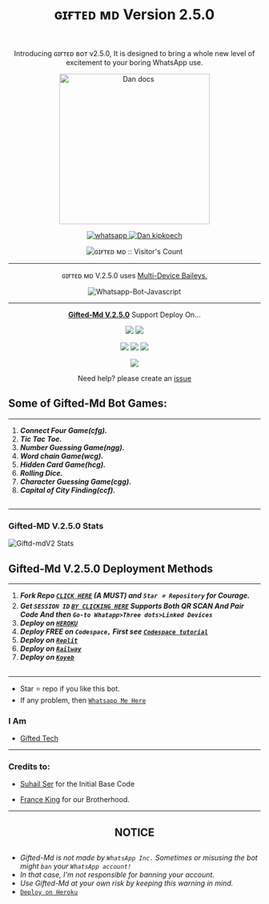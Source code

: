 <h1 align="center"> ɢɪғᴛᴇᴅ ᴍᴅ Version 2.5.0 </h1> 
 <br>



<p align="center"> Introducing ɢɪғᴛᴇᴅ ʙᴏᴛ v2.5.0, It is designed to bring a whole new level of excitement to your boring WhatsApp use. </p>

<p align="center">
  <a href="https://github.com/mouricedevs/Gifted-Md">
    <img alt="Dan docs" height="300" src="https://telegra.ph/file/54efddccf41281ad7ec51.jpg">
  </a>
</p>
    
   
   
<p align="center">
  <a href="https://wa.me/+254728782591?text=Hi+Bro--+I+Need+Help.+I've+messaged+you+from+ɢɪғᴛᴇᴅ ʙᴏᴛ+Repo" target="_blank">
    <img alt="whatsapp" src="https://img.shields.io/badge/ Whatsapp -25D366?style=for-the-badge&logo=whatsapp&logoColor=white" />
 
  <a aria-label="ɢɪғᴛᴇᴅ ʙᴏᴛ v.2.5.0 is free to use" href="https://github.com/mouricedevs/Gifted-Md" target="_blank">
    <img alt="Dan kipkoech" src="https://img.shields.io/youtube/channel/subscribers/https://youtube.com/@kikorex1?si=mzuBb5NhpWCrUjpi" target="_blank" />
  </a>

</p>
<p align="center"><img src="https://profile-counter.glitch.me/{mouricedevs}/count.svg" alt="ɢɪғᴛᴇᴅ ᴍᴅ :: Visitor's Count" /></p>

---




<p align="center"> ɢɪғᴛᴇᴅ ᴍᴅ V.2.5.0 uses
  <a href="https://github.com/adiwajshing/Baileys">Multi-Device Baileys.</a>
</p>
<p align="center">
  <img title="Whatsapp-Bot-Javascript" src="https://img.shields.io/badge/Javascript-363303?style=for-the-badge&logo=javascript&logoColor=c6c631"></img>
</p>

---

<p align="center">
  <a href="https://github.com/mouricedevs/Gifted-Md"><b>Gifted-Md V.2.5.0</b></a> Support Deploy On...
</p>

<p align="center">
  <a href="https://github.com/mouricedevs/Gifted-Md/blob/main/temp/deploy-on-vps.md"><img src="https://img.shields.io/badge/self hosting-3d1513?style=for-the-badge&logo=serverless&logoColor=FD5750"></a>
  <a href="https://railway.app/template/GZOvIe?referralCode=wVDLrh"><img src="https://img.shields.io/badge/railway-3e164f?style=for-the-badge&logo=railway&logoColor=0B0D0E"></a>
</p>
<p align="center">
  <a href="https://deploy-gifted-md.vercel.app"><img src="https://img.shields.io/badge/heroku-9d7acc?style=for-the-badge&logo=heroku&logoColor=430098"></a>
  <a href="https://suhail-web01.vercel.app/replit.html"><img src="https://img.shields.io/badge/replit-253c99?style=for-the-badge&logo=replit&logoColor=F26207"></a>
  <a href="https://app.koyeb.com/apps/deploy?type=git&repository=github.com/giftedtechnexus/Gifted-Md&branch=main&env[SESSION_ID]&env[OWNER_NUMBER]=254762016957&env[MONGODB_URI]&&env[OWNER_NAME]=ɢɪғᴛᴇᴅ ᴛᴇᴄʜ&env[KOYEB_API]&env[PREFIX]=.&env[WAPRESENCE]&env[AUTO_READ_STATUS]=true&env[DISABLE_PM]=false&env[PACK_AUTHER]=whatsapp+bot&env[PACK_NAME]=ɢɪғᴛᴇᴅ ᴛᴇᴄʜ&env[STYLE]=0&env[MODE]=private&env[READ_MESSAGE]=false&env[THEME]=GIFTED&env[WARN_COUNT]=3&env[BLOCK_JID]=null&env[TIME_ZONE]=Africa/Nairobi&name=gifted-tech&env[KOYEB_NAME]=suhail-md&env[SUDO]=null&env[THUMB_IMAGE]=https://telegra.ph/file/54efddccf41281ad7ec51.jpg"><img src="https://img.shields.io/badge/koyeb-033604?style=for-the-badge&logo=koyeb&logoColor=white"></a>
</p>
<p align="center">
  <a href="https://youtu.be/3NdJb6_1cJM"><img src="https://img.shields.io/badge/CodeSpace-green?colorA=%23ff000&colorB=%23017e40&style=for-the-badge&logo=git&logoColor=white"></a>
</p>
<p align="center">Need help? please create an <a href="https://github.com/mouricedevs/Gifted-Md/issues">issue</a></p>



## Some of Gifted-Md Bot Games:
---
1. ***Connect Four Game(cfg).***
2.  ***Tic Tac Toe.***
3.  ***Number Guessing Game(ngg).***
4.  ***Word chain Game(wcg).***
5.  ***Hidden Card Game(hcg).***
6.  ***Rolling Dice.***
7.  ***Character Guessing Game(cgg).***
8.  ***Capital of City Finding(ccf).***
##

---

 <h3>Gifted-MD V.2.5.0 Stats</h3>

![Giftd-mdV2 Stats](https://github-readme-stats.vercel.app/api/pin/?username=mouricedevs&repo=Gifted-Md&show_owner=true&theme=dark)




    
   
## Gifted-Md V.2.5.0 Deployment Methods
---
1.  ***Fork Repo [`CLICK HERE`](https://github.com/mouricedevs/Gifted-Md/fork) (A MUST) and `Star ⭐ Repository` for Courage.***
2.  ***Get `SESSION ID`  [`BY CLICKING HERE`](https://session.giftedtechnexus.co.ke) Supports Both QR SCAN And Pair Code And then `Go-to Whatapp>Three dots>Linked Devices`***
3. ***Deploy on [`HEROKU`](https://deploy-gifted-md.vercel.app/)***
4.  ***Deploy FREE on `Codespace,` First see [`Codespace tutorial`](https://youtu.be/3NdJb6_1cJM)***
5.  ***Deploy on [`Replit`](https://replit.com/github.com/mouricedevs/Gifted-Md)***
6.  ***Deploy on [`Railway`](https://railway.app/template/GZOvIe?referralCode=wVDLrh)***
7.  ***Deploy on [`Koyeb`](https://app.koyeb.com/apps/deploy?type=git&repository=github.com/mouricedevs/Gifted-Md&branch=main&env[SESSION_ID]&env[OWNER_NUMBER]=254762016957&env[MONGODB_URI]&&env[OWNER_NAME]=ɢɪғᴛᴇᴅᴛᴇᴄʜ&env[KOYEB_API]&env[PREFIX]=.&env[WAPRESENCE]&env[AUTO_READ_STATUS]=true&env[DISABLE_PM]=true&env[PACK_AUTHER]=whatsapp+bot&env[PACK_NAME]=ɢɪғᴛᴇᴅᴛᴇᴄʜ&env[STYLE]=0&env[MODE]=private&env[READ_MESSAGE]=false&env[THEME]=GIFTED&env[WARN_COUNT]=3&env[BLOCK_JID]=null&env[TIME_ZONE]=Africa/Nairobi&name=suhail-md&env[KOYEB_NAME]=gifted-md&env[SUDO]=null&env[THUMB_IMAGE]=https://telegra.ph/file/54efddccf41281ad7ec51.jpg)***

##
---


- Star ⭐ repo if you like this bot.
- If any problem, then [`Whatsapp Me Here`](https://wa.me/message/NHCZC5DSOEUXB1)


### I Am
- [Gifted Tech](https://github.com/mouricedevs) 

---
### Credits to:
 - [Suhail Ser](https://github.com/SuhailTechInfo) for the Initial Base Code

 - [France King](https://github.com/franceking1) for our Brotherhood.

---


<h2 align="center">  NOTICE
</h2>
   
## 
- *Gifted-Md is not made by `WhatsApp Inc.` Sometimes or misusing the bot might `ban` your `WhatsApp account!`*
- *In that case, I'm not responsible for banning your account.*
- *Use Gifted-Md at your own risk by keeping this warning in mind.*
- [`Deploy on Heroku`](https://deploy-gifted-md.vercel.app)

